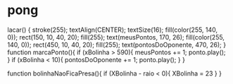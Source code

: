 # pong
lacar() {
    stroke(255);
    textAlign(CENTER);
    textSize(16);
    fill(color(255, 140, 0));
    rect(150, 10, 40, 20);
    fill(255);
    text(meusPontos, 170, 26);
    fill(color(255, 140, 0));
    rect(450, 10, 40, 20);
    fill(255);
    text(pontosDoOponente, 470, 26);
}
function marcaPonto(){
  if (xBolinha > 590){
    meusPontos += 1;
    ponto.play();
  }
  if (xBolinha < 10){
    pontosDoOponente += 1;
    ponto.play();
  }
}


function bolinhaNaoFicaPresa(){
    if (XBolinha - raio < 0){
    XBolinha = 23
    }
}